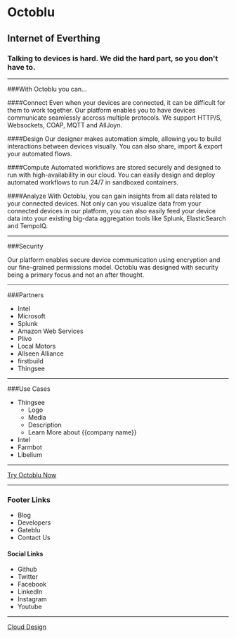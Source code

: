 # Octoblu
## Internet of Everthing
### Talking to devices is hard. We did the hard part, so you don't have to.

---

###With Octoblu you can...

####Connect
Even when your devices are connected, it can be difficult for them to work together. Our platform enables you to have devices communicate seamlessly accross multiple protocols. We support HTTP/S, Websockets, COAP, MQTT and AllJoyn.


####Design
Our designer makes automation simple, allowing you to build interactions between devices visually. You can also share, import & export your automated flows.


####Compute
Automated workflows are stored securely and designed to run with high-availability in our cloud.
You can easily design and deploy automated workflows to run 24/7 in sandboxed containers.

####Analyze
With Octoblu, you can gain insights from all data related to your connected
devices. Not only can you visualize data from your connected devices in our platform, you can also easily feed your device data into your existing big-data aggregation tools like Splunk, ElasticSearch and TempoIQ.


---

###Security

Our platform enables secure device communication using encryption and our fine-grained permissions model. Octoblu was designed with security being a primary focus and not an after thought.

---

###Partners
  - Intel
  - Microsoft
  - Splunk
  - Amazon Web Services
  - Plivo
  - Local Motors
  - Allseen Alliance
  - firstbuild
  - Thingsee
---

###Use Cases
  - Thingsee
    - Logo
    - Media
    - Description
    - Learn More about {{company name}}
  - Intel
  - Farmbot
  - Libelium

---

[Try Octoblu Now](login.octoblu.com)

---

### Footer Links
  - Blog
  - Developers
  - Gateblu
  - Contact Us

#### Social Links
  - Github
  - Twitter
  - Facebook
  - LinkedIn
  - Instagram
  - Youtube

---

[Cloud Design](https://projects.invisionapp.com/share/362IUD7FK#/screens)
